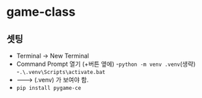 # game-class


## 셋팅

- Terminal -> New Terminal
- Command Prompt 열기 (+버튼 옆에)
-`python -m venv .venv`(생략)
-`.\.venv\Scripts\activate.bat`
- ---> (.venv) 가 보여야 함.
- `pip install pygame-ce`